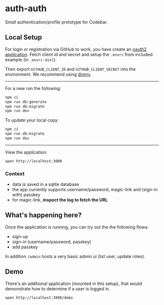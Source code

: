 # auth-auth

Small authentication/profile prototype for Codebar.

## Local Setup

For login or registration via GitHub to work, you have create an [oauth2 application](https://github.com/settings/developers). Fetch client id and secret and setup the `.envrc` from included example (in `.envrc-dist`).

Then export `GITHUB_CLIENT_ID` and `GITHUB_CLIENT_SECRET` into the environment. We recommend using [direnv](https://direnv.net/).

---

For a new run the following:

```sh
npm ci
npm run db:generate
npm run db:migrate
npm run dev
```

To update your local copy:

```sh
npm ci
npm run db:migrate
npm run dev
```

---

View the application:

```sh
open http://localhost:3000
```

### Context

- data is saved in a sqlite database
- the app currently supports username/password, magic-link and (sign-in with) passkey
- for magic-link, **inspect the log to fetch the URL**

## What's happening here?

Once the application is running, you can try out the the following flows:

- sign-up
- sign-in (username/password, passkey)
- add passkey

In addition `/admin` hosts a very basic admin ui (list user, update roles).

## Demo

There's an additional application (mounted in this setup), that would demonstrate how to determine if a user is logged in.

```sh
open http://localhost:3000/demo
```
